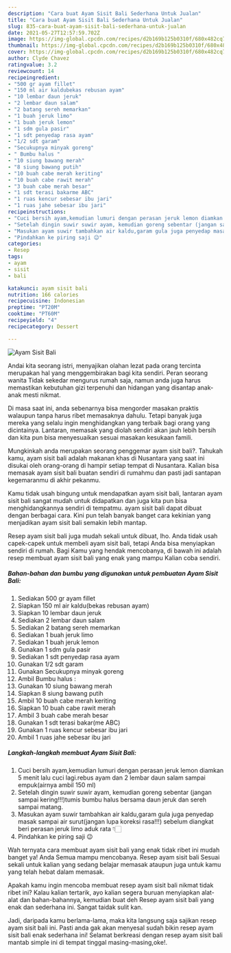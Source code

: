 ```yaml
---
description: "Cara buat Ayam Sisit Bali Sederhana Untuk Jualan"
title: "Cara buat Ayam Sisit Bali Sederhana Untuk Jualan"
slug: 835-cara-buat-ayam-sisit-bali-sederhana-untuk-jualan
date: 2021-05-27T12:57:59.702Z
image: https://img-global.cpcdn.com/recipes/d2b169b125b0310f/680x482cq70/ayam-sisit-bali-foto-resep-utama.jpg
thumbnail: https://img-global.cpcdn.com/recipes/d2b169b125b0310f/680x482cq70/ayam-sisit-bali-foto-resep-utama.jpg
cover: https://img-global.cpcdn.com/recipes/d2b169b125b0310f/680x482cq70/ayam-sisit-bali-foto-resep-utama.jpg
author: Clyde Chavez
ratingvalue: 3.2
reviewcount: 14
recipeingredient:
- "500 gr ayam fillet"
- "150 ml air kaldubekas rebusan ayam"
- "10 lembar daun jeruk"
- "2 lembar daun salam"
- "2 batang sereh memarkan"
- "1 buah jeruk limo"
- "1 buah jeruk lemon"
- "1 sdm gula pasir"
- "1 sdt penyedap rasa ayam"
- "1/2 sdt garam"
- "Secukupnya minyak goreng"
- " Bumbu halus "
- "10 siung bawang merah"
- "8 siung bawang putih"
- "10 buah cabe merah keriting"
- "10 buah cabe rawit merah"
- "3 buah cabe merah besar"
- "1 sdt terasi bakarme ABC"
- "1 ruas kencur sebesar ibu jari"
- "1 ruas jahe sebesar ibu jari"
recipeinstructions:
- "Cuci bersih ayam,kemudian lumuri dengan perasan jeruk lemon diamkan 5 menit lalu cuci lagi.rebus ayam dan 2 lembar daun salam sampai empuk(airnya ambil 150 ml)"
- "Setelah dingin suwir suwir ayam, kemudian goreng sebentar (jangan sampai kering!!!)tumis bumbu halus bersama daun jeruk dan sereh sampai matang."
- "Masukan ayam suwir tambahkan air kaldu,garam gula juga penyedap masak sampai air surut(jangan lupa koreksi rasa!!!) sebelum diangkat beri perasan jeruk limo aduk rata 👇🏻"
- "Pindahkan ke piring saji 😉"
categories:
- Resep
tags:
- ayam
- sisit
- bali

katakunci: ayam sisit bali 
nutrition: 166 calories
recipecuisine: Indonesian
preptime: "PT20M"
cooktime: "PT60M"
recipeyield: "4"
recipecategory: Dessert

---
```



![Ayam Sisit Bali](https://img-global.cpcdn.com/recipes/d2b169b125b0310f/680x482cq70/ayam-sisit-bali-foto-resep-utama.jpg)

Andai kita seorang istri, menyajikan olahan lezat pada orang tercinta merupakan hal yang menggembirakan bagi kita sendiri. Peran seorang  wanita Tidak sekedar mengurus rumah saja, namun anda juga harus memastikan kebutuhan gizi terpenuhi dan hidangan yang disantap anak-anak mesti nikmat.

Di masa  saat ini, anda sebenarnya bisa mengorder masakan praktis walaupun tanpa harus ribet memasaknya dahulu. Tetapi banyak juga mereka yang selalu ingin menghidangkan yang terbaik bagi orang yang dicintainya. Lantaran, memasak yang diolah sendiri akan jauh lebih bersih dan kita pun bisa menyesuaikan sesuai masakan kesukaan famili. 



Mungkinkah anda merupakan seorang penggemar ayam sisit bali?. Tahukah kamu, ayam sisit bali adalah makanan khas di Nusantara yang saat ini disukai oleh orang-orang di hampir setiap tempat di Nusantara. Kalian bisa memasak ayam sisit bali buatan sendiri di rumahmu dan pasti jadi santapan kegemaranmu di akhir pekanmu.

Kamu tidak usah bingung untuk mendapatkan ayam sisit bali, lantaran ayam sisit bali sangat mudah untuk didapatkan dan juga kita pun bisa menghidangkannya sendiri di tempatmu. ayam sisit bali dapat dibuat dengan berbagai cara. Kini pun telah banyak banget cara kekinian yang menjadikan ayam sisit bali semakin lebih mantap.

Resep ayam sisit bali juga mudah sekali untuk dibuat, lho. Anda tidak usah capek-capek untuk membeli ayam sisit bali, tetapi Anda bisa menyiapkan sendiri di rumah. Bagi Kamu yang hendak mencobanya, di bawah ini adalah resep membuat ayam sisit bali yang enak yang mampu Kalian coba sendiri.

<!--inarticleads1-->

##### Bahan-bahan dan bumbu yang digunakan untuk pembuatan Ayam Sisit Bali:

1. Sediakan 500 gr ayam fillet
1. Siapkan 150 ml air kaldu(bekas rebusan ayam)
1. Siapkan 10 lembar daun jeruk
1. Sediakan 2 lembar daun salam
1. Sediakan 2 batang sereh memarkan
1. Sediakan 1 buah jeruk limo
1. Sediakan 1 buah jeruk lemon
1. Gunakan 1 sdm gula pasir
1. Sediakan 1 sdt penyedap rasa ayam
1. Gunakan 1/2 sdt garam
1. Gunakan Secukupnya minyak goreng
1. Ambil  Bumbu halus :
1. Gunakan 10 siung bawang merah
1. Siapkan 8 siung bawang putih
1. Ambil 10 buah cabe merah keriting
1. Siapkan 10 buah cabe rawit merah
1. Ambil 3 buah cabe merah besar
1. Gunakan 1 sdt terasi bakar(me ABC)
1. Gunakan 1 ruas kencur sebesar ibu jari
1. Ambil 1 ruas jahe sebesar ibu jari




<!--inarticleads2-->

##### Langkah-langkah membuat Ayam Sisit Bali:

1. Cuci bersih ayam,kemudian lumuri dengan perasan jeruk lemon diamkan 5 menit lalu cuci lagi.rebus ayam dan 2 lembar daun salam sampai empuk(airnya ambil 150 ml)
1. Setelah dingin suwir suwir ayam, kemudian goreng sebentar (jangan sampai kering!!!)tumis bumbu halus bersama daun jeruk dan sereh sampai matang.
1. Masukan ayam suwir tambahkan air kaldu,garam gula juga penyedap masak sampai air surut(jangan lupa koreksi rasa!!!) sebelum diangkat beri perasan jeruk limo aduk rata 👇🏻
1. Pindahkan ke piring saji 😉




Wah ternyata cara membuat ayam sisit bali yang enak tidak ribet ini mudah banget ya! Anda Semua mampu mencobanya. Resep ayam sisit bali Sesuai sekali untuk kalian yang sedang belajar memasak ataupun juga untuk kamu yang telah hebat dalam memasak.

Apakah kamu ingin mencoba membuat resep ayam sisit bali nikmat tidak ribet ini? Kalau kalian tertarik, ayo kalian segera buruan menyiapkan alat-alat dan bahan-bahannya, kemudian buat deh Resep ayam sisit bali yang enak dan sederhana ini. Sangat taidak sulit kan. 

Jadi, daripada kamu berlama-lama, maka kita langsung saja sajikan resep ayam sisit bali ini. Pasti anda gak akan menyesal sudah bikin resep ayam sisit bali enak sederhana ini! Selamat berkreasi dengan resep ayam sisit bali mantab simple ini di tempat tinggal masing-masing,oke!.

